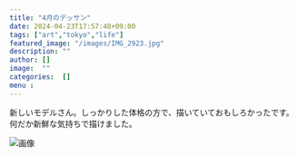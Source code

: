 ```yaml
---
title: "4月のデッサン"
date: 2024-04-23T17:57:48+09:00
tags: ["art","tokyo","life"]
featured_image: "/images/IMG_2923.jpg"
description: ""
author: []
image:  ""
categories:  []
menu :
---
```

新しいモデルさん。しっかりした体格の方で、描いていておもしろかったです。
何だか新鮮な気持ちで描けました。

![画像](/images/IMG_2923.jpg)
